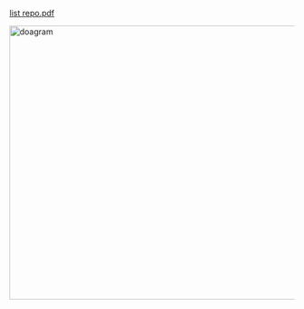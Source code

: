 
[list repo.pdf](https://github.com/user-attachments/files/21348603/list.repo.pdf)

<img width="997" height="485" alt="doagram" src="https://github.com/user-attachments/assets/bfcbfe66-5bbd-432b-b4b0-137fd1b251dd" />
